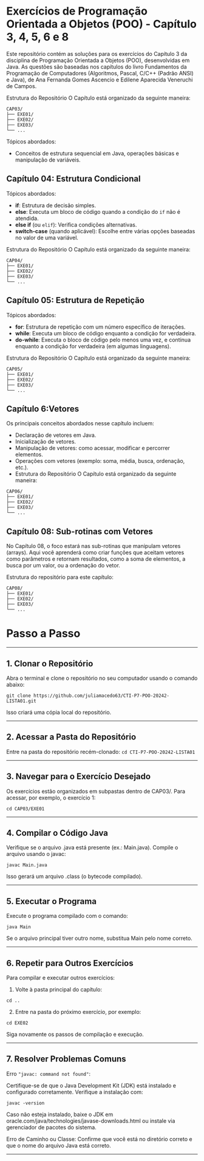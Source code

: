 # Exercícios de Programação Orientada a Objetos (POO) - Capítulo 3, 4, 5, 6 e 8


Este repositório contém as soluções para os exercícios do Capítulo 3 da disciplina de Programação Orientada a Objetos (POO), desenvolvidas em Java. As questões são baseadas nos capítulos do livro Fundamentos da Programação de Computadores (Algoritmos, Pascal, C/C++ (Padrão ANSI) e Java), de Ana Fernanda Gomes Ascencio e Edilene Aparecida Veneruchi de Campos.

Estrutura do Repositório O Capítulo está organizado da seguinte maneira:

```
CAP03/
├── EXE01/
├── EXE02/
├── EXE03/
└── ...
```

Tópicos abordados: 
- Conceitos de estrutura sequencial em Java, operações básicas e manipulação de variáveis.

## Capítulo 04: Estrutura Condicional
Tópicos abordados:
- **if**: Estrutura de decisão simples.
- **else**: Executa um bloco de código quando a condição do `if` não é atendida.
- **else if** (ou `elif`): Verifica condições alternativas.
- **switch-case** (quando aplicável): Escolhe entre várias opções baseadas no valor de uma variável.
  
Estrutura do Repositório O Capítulo está organizado da seguinte maneira:

```
CAP04/
├── EXE01/
├── EXE02/
├── EXE03/
└── ...
```
## Capítulo 05: Estrutura de Repetição
Tópicos abordados:
- **for**: Estrutura de repetição com um número específico de iterações.
- **while**: Executa um bloco de código enquanto a condição for verdadeira.
- **do-while**: Executa o bloco de código pelo menos uma vez, e continua enquanto a condição for verdadeira (em algumas linguagens).
  
Estrutura do Repositório O Capítulo está organizado da seguinte maneira:

```
CAP05/
├── EXE01/
├── EXE02/
├── EXE03/
└── ...
```
## Capítulo 6:Vetores
Os principais conceitos abordados nesse capítulo incluem:

- Declaração de vetores em Java.
- Inicialização de vetores.
- Manipulação de vetores: como acessar, modificar e percorrer elementos.
- Operações com vetores (exemplo: soma, média, busca, ordenação, etc.).
- Estrutura do Repositório O Capítulo está organizado da seguinte maneira:

```
CAP06/
├── EXE01/
├── EXE02/
├── EXE03/
└── ...
```
## Capítulo 08: Sub-rotinas com Vetores
No Capítulo 08, o foco estará nas sub-rotinas que manipulam vetores (arrays). Aqui você aprenderá como criar funções que aceitam vetores como parâmetros e retornam resultados, como a soma de elementos, a busca por um valor, ou a ordenação do vetor.

Estrutura do repositório para este capítulo:

```
CAP08/
├── EXE01/
├── EXE02/
├── EXE03/
└── ...
```
# Passo a Passo

---

## 1. Clonar o Repositório

Abra o terminal e clone o repositório no seu computador usando o comando abaixo:

```git clone https://github.com/juliamacedo63/CTI-P7-POO-20242-LISTA01.git```

Isso criará uma cópia local do repositório.


---

## 2. Acessar a Pasta do Repositório

Entre na pasta do repositório recém-clonado:
```cd CTI-P7-POO-20242-LISTA01```


---

## 3. Navegar para o Exercício Desejado

Os exercícios estão organizados em subpastas dentro de CAP03/. Para acessar, por exemplo, o exercício 1:

```cd CAP03/EXE01```


---

## 4. Compilar o Código Java

Verifique se o arquivo .java está presente (ex.: Main.java). Compile o arquivo usando o javac:

```javac Main.java```

Isso gerará um arquivo .class (o bytecode compilado).


---

## 5. Executar o Programa

Execute o programa compilado com o comando:

```java Main```

Se o arquivo principal tiver outro nome, substitua Main pelo nome correto.


---

## 6. Repetir para Outros Exercícios

Para compilar e executar outros exercícios:

1. Volte à pasta principal do capítulo:

```cd ..```


2. Entre na pasta do próximo exercício, por exemplo:

```cd EXE02```



Siga novamente os passos de compilação e execução.


---
## 7. Resolver Problemas Comuns

Erro ```"javac: command not found"```: 

Certifique-se de que o Java Development Kit (JDK) está instalado e configurado corretamente. Verifique a instalação com:

```javac -version```

Caso não esteja instalado, baixe o JDK em oracle.com/java/technologies/javase-downloads.html ou instale via gerenciador de pacotes do sistema.

Erro de Caminho ou Classe: Confirme que você está no diretório correto e que o nome do arquivo Java está correto.



---

